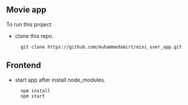 Movie app
------------
To run this project

- clone this repo.

		git clone https://github.com/muhammedamirt/mini_user_app.git
## Frontend

- start app after install node_modules.

        npm install
        npm start